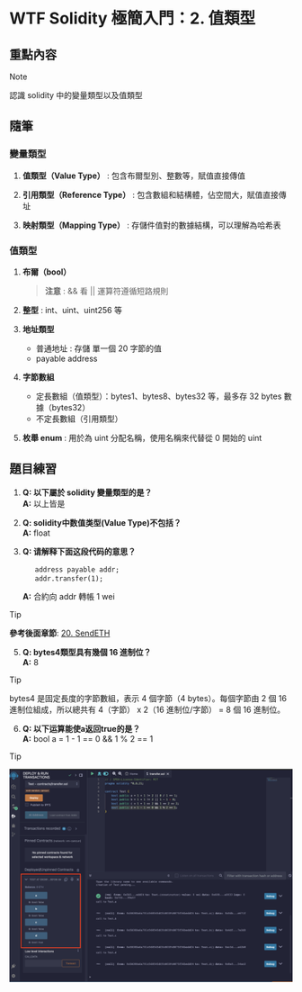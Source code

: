 # WTF Solidity 極簡入門：2. 值類型

## 重點內容

> [!NOTE]
> 認識 solidity 中的變量類型以及值類型

## 隨筆

### 變量類型

1. **值類型（Value Type）** : 包含布爾型別、整數等，賦值直接傳值

2. **引用類型（Reference Type）** : 包含數組和結構體，佔空間大，賦值直接傳址

3. **映射類型（Mapping Type）** : 存儲件值對的數據結構，可以理解為哈希表

### 值類型

1. **布爾（bool）**
   > **注意** : && 看 || 運算符遵循短路規則

2. **整型** : int、uint、uint256 等

3. **地址類型**
   * 普通地址 : 存儲 單一個 20 字節的值
   * payable address

4. **字節數組**
   * 定長數組（值類型）：bytes1、bytes8、bytes32 等，最多存 32 bytes 數據（bytes32）
   * 不定長數組（引用類型）

5. **枚舉 enum** : 用於為 uint 分配名稱，使用名稱來代替從 0 開始的 uint

## 題目練習

1. **Q: 以下屬於 solidity 變量類型的是？**  
   **A:** 以上皆是

2. **Q: solidity中数值类型(Value Type)不包括？**  
   **A:** float

3. **Q: 请解释下面这段代码的意思？**

   ```solidity
      address payable addr;
      addr.transfer(1);
   ```

   **A:** 合約向 addr 轉帳 1 wei

> [!TIP]
> **參考後面章節**: [20. SendETH](https://www.wtf.academy/docs/solidity-102/SendETH/)

5. **Q: bytes4類型具有幾個 16 進制位？**  
   **A:** 8

> [!TIP]
> bytes4 是固定長度的字節數組，表示 4 個字節（4 bytes）。每個字節由 2 個 16 進制位組成，所以總共有 4（字節） x 2（16 進制位/字節） = 8 個 16 進制位。

6. **Q: 以下运算能使a返回true的是？**  
   **A:** bool a = 1 - 1 == 0 && 1 % 2 == 1

> [!TIP]
> ![img1](../img/102/img1.png)

<!--
 ___     ___     ____      ___      _     _     _
|_ _|   / _ \   | ___|    / _ \    | |   | |   | |
 | |   | | | |  |___ \   | | | |   | |   | |   | |
 | |   | |_| |   ___) |  | |_| |   |_|   |_|   |_|
|___|   \__\_\  |____/    \___/    (_)   (_)   (_)

::::::::::::::::::::::::::::::::::::::::::::::::::::::::::::::::::::::::::::::::::::::::::::::::::::::::::::::::::::::::::::
::::::::::::::::::::::::::::::::::::::::::::::::::::::::::::::::::::::::::::::::::::::::::::::::::::::::::::::::::::::::::::
:;;;::::::::::::::::::::::::::::::::::::::::::::::::::::::::::::::::::::::::::::::::::::::::::::::::::::::::::::::::::::::::
:;;;::::::::::::::::::::::::::::::::::::::::::::::::::::::::::::::::::::::::::::::::::::::::::::::::::::::::::::::::::::::::
::::::::::::::::::::::::::::::::::::::::::::::::::::::::::::::::::::::::::::::::::::::::::::::::::::::::::::::::::::::::::::
::::::::::;;::::::::::::::::::::::::::::::::::::::::::::::::::::::::::::::::::;:::::::::::::::::::::::::::::::::::::::::::::
:;;;:::::::::::::::::::::::::::::::::::::::::::::::::::::;::::::::::::::::::;;;;::::::::::::::::::::::::::::::::::::::::::::
::::::::::::::::::::::::::::::::::::::::::::::::::;,;;;;;,,;::::;::::;;;:::;',,,;,;;,,;:;:::;:::::::::::::::::::::::::::::::
::::::::::::::::::::::::::::::::::::::::::::::::;,;''..,';::,,,,::::;,''.'c,:ol';c:'.';;;::;::;:::::::::::::::::::::::::::::
::::::::::::::::::::::::::::::::::::::::::::;,,;;'.;lcdOdlOWKxc'.',;cdOOl0MXNMWXNMW0:::'.';;::::::::::::::::::::::::::::::::
::::::::::::::::::::::::::::::::::::::::::::;;,..:dONK0000KMMMMXOlcd0NWWWXMMMMMMMMMXKWWNx..,;:::::::::::::::::::::::::::::::
:::::::::::::::::::::::::::::::::::::::::::::,;x0K0KNMMMMMMMMMMMMMWKxxxxdkWMMMMMMMMMMMMMW0,'::::::::::::::::::::::::::::::::
:::::::::::::::::::::::::::::::::::::::::::;'cXMMMMMMMMMMMMMMMMMMMMMMMMMMMMMMMMMMMMMMMMMMMo.::::::::::::::::::::::::::::::::
::::::::::::::::::::::::::::::::::::::::::;'cXMMMMMMMMMMMMMMMMMMMMMMMMMMMMMMMMMMMMMMMMMMMMO.;;;:::::::::::::::::::::::::::::
::::::::::::::::::::::::::::::::::::::::::,;XMMMMMMMMMMMMMMMMMMMMMMMMMMMMMMMMMMMMMMMMMMMMMK';:::::::::::::::::::::::::::::::
:::::::::::::::::::::::::::::::::::::::::;.dMMMMMMMMMMMMMMMMMMMMMMMMMMMMMMMMMMMMMMMMMMMMMMW:.;::::::::::::::::::::::::::::::
:::::::::::::::::::::::::::::::::::::::;;.'XMMMMMMMMMMMMMMWNXXK0000OOOOKWMMMMMMMMMMMMMMMMMMK;.;:::::::::::::::::::::::::::::
:::::::::::::::::::::::::::::::::::::::;..OMMMMMMMMMX000000000000000K00OOOOO0000000000000O0WK''::::;::::::::::::::::::::::::
::::::::::::::::::::::::::::::::::;::;:,.kMMMMMMMMMMMMMMMMMMMMMMMMMMMMMMMMMWNXXXXXXXNNWWWXOXMo.,::::::::::::::::::::::::::::
::::::::::::::::::::::::::::::::::;:;:;.;WMMMMMMMMMMMMMMMMMMMWNKOkkOkkkO0NMMMMMMMMMMMMMMMMMMMk '::::::::::::::::::::::::::::
::::::::::::::::::::::::::::::::::::::'.xMMMMMMMMMMMMMMMWKkkkkkkOXWMMWX0kkkkO0000000KXNNNNWMMk '::::::::::::::::::::::::::::
::::::::::::::::::::::::::::::::::::::.:NMMMMMMMX0000OOO00XWMMMMMMMMMMMMMMMN000000000000000NMO.'::::::::::::::::::::::::::::
::::::::::::::::::::::::::::::::::;:;;,KMMMMMMMMMMMMMMMMMMMMMMMMMMMMMMMMMMMMMMMMMMMMMMMMMMMMMO.'::::::::::::::::::::::::::::
:::::::::::::::::::::::::::::::::::::'cMMMMMMMMMMMMMMMMMMMMMMMMMMMMMMMMMMMMMMMMMMMMMMMMMMMMMM0.'::::::::::::::::::::::::::::
::::::::::::::::::::;:::;:;:::::::::,,KMMMMMMMMMMMMMMMMMMMMMMMMMMMMMMMMMMMMMMMMMMMMMMMMMMMMMMX,'::::::::::::::::::::::::::::
::::::::::::::::::::;::::;;,''',;;;,:OMMMMMMMMMMMMMMMMMMMMMMMMMMMMMMMMMMMMMMMNoKMMMMMMMMMMMMMMx':::::::::;::::::::::::::::::
:::::::::::::::::::::::;.,:lxkkd:'.oWMMMMMMMMMMMMMMMMMMMMMMMMMMMMMMMMMMMMMMMMX,oWMMMMMMMMMMMMMN:;:;'.,,',:::::::::::::::::::
:::::::::::::::::::;:;',oKMMMMMMMN0NMMMMMMMMMMMMMMMMMMMMMMMMMMMMMMMMMMMMMMMMMWl.kMMMMMMMMMMMMMMl..'ckXXO;.,:::::::::::::::::
::::::::::::::::::::,.lNMMMWWWWWWMMMMMMWWMMMMMMMMMMMMMMMMMMMMMMMMMMMMMMMMMMMMMX:,KMMMMMMMMMMMMMXO0NMMMMMNx,';;::::::::::::::
::::::::::::::::::::.:NMWKooOx,..:ok0XWKxkNMMMMMMMMMMMMMMMMMMMMMMMMMMMMMMMMMMMMWOcckWMMMMMMMMKkWMMMMMMMMMMk.':::::::::::::::
::::::::::::::::::::.lMMMWxlXO.    ;.lKMWxkMMMMMMMMMMMMMMMMMMMMMMMMMMMMMMMMMMMMMMW0:,dWMMMMMMxcWMWXK0OO0WMNc.;::::::::::::::
::::::::::::::::::::.lWMMMW0do,''',ooKMMMWWMMMMMMMMMMMMMMMMMW0kxoxWMMMMMMMMMMMMMMMMWo.0MMMMMMxo0ook:   'KMMk';::::::::::::::
::::::::::::::::::::'.kWMMMMMMMMMMMMMMMMMMMMMMMMMMMMMMMMMMMMx'dxkKMMMMMMMMMMMMMMMMMO'cNMMMMMMWWXxOOd,.'oMMO'':::::::::::::::
:::::::::::::::::::::,'dXWMMMMMMMMMMMMMMMMMMMMMMMMMMMMMMMMMMk'0WMMMMMMWNNWMMMMMMMNd'oNMMMMMMMMMMMMMMMWNNkl',::::::::::::::::
::::::::::::::::::::::;''clxXMMMMMMMMMMMMMMMMMMMMMMMMMMMMMMMWl.cxOXMMWdcl0MMMW0OXk oMMMMMMMMMMMMMMMMN0d;.,;:::::::::::::::::
:::::::::::::::::::;::::;;,''d0NMMMMMMMMMMMMMMMMMMMMMMMMMMMMMWKxoo0MMMWMMMMMMNxc;,,0MMMMMMMMMMMMN0dc,'',;:::;;::::::::::::::
::::::::::::::::::::::::;:::,.'KMMMMMMMMMMMMMMMMMMMMMMMMMMMMMMMMMMMMMMMMMMMMMMMMWNWMMMMMMMMMMMNk;'';;:::::::::::::::::::::::
::::::::::::::::::::::::::;:, lMMMMMMMMMMMMMMMMMMMMMMMMMMMMMMMMXXWMMMMMMMMMMMMMWXOkdcxMMMMMMWk..;;::::::::::::::::::::::::::
::::::::::::::::::::::::;::;.;KMMMMMMMMMMMMMMMMMMMMMMMMMMMMMMMWo;::clodxdolcc::;;:cokXMMMMW0c.';::::::::::::::::::::::::::::
::::::::::::::::::::::::;;;',XMMMMMMMMMMMMMMMMMMMMMMMMMMMMMMMMMMWXkxdolllodkkO0XWMMMMMMMXOl.';::::::::::::::::::::::::::::::
:::::::::::::::::::::::::;:.lMMMMMMMMMMMMMMMMMMMMMMMMMMMMMMMMMMMMMMMMMMMMMMMMMMMMMMMW0l:,',;::;:::::::::::::::::::::::::::::
:::::::::::::::::::;::::::;.dMMMMMMMMMMMMMMMMMMMMMMMMMMMMMMMMMMMMMMMMMMMMMMMMMMMMMMK;.,;::::::::::::::::::::::::::::::::::::
:::::::::::::::::::;:::::,.'XMMMMMMMMMMMMMMMMMMMMMMMMMMMMMMMMMMMMMMMMMMMMMMMMMMMMNk,.,:;;;::::::::::::::::::::::::::::::::::
:::::::::::::::::::::::;,.'0MMMMMMMMMMMMMMMMMMMMMMMMMMMMMMMMMMMMMMMMMMMMMMMMMWXOo,.';:;;:;::::::::::::::::::::::::::::::::::
:::::::::::::::::::::::'.cXMMMMMMMMMMMMMMMMMMMMMMMMMMMMMMMMMMMMMMMMMMWNWWNKkc;,'';::::::::::::::::::::::::::::::::::::::::;;
:::::::::::::::::::;::,.dWMMMMMMMMMMMMMMMMMMMMMMMMMMMMMMMMMMMMMMMMW0l'.,;,..,:::::::::::::::::::::::::::::::::::::::::::::::
::::::::::::::::::;:;.'kWMMMMMMMMMMMMMMMMMMMMMMMMMMMMMMMMMMMMMMMMM0ld..:::;;::::::::::::::::::::::::::::::::::::::::::::::::
::::::::::::::::::;,,oXMMMMMMMMMMMMMMMMMMMMMMMMMMMMMMMMMMMMMMMMMMMMMNo.;::;:::::::::::::::::::::::::::::::::::::::::::::::::
:::::::::::::::;;',oXMMMMMMMMMMMMMMMMMMMMMMMMMMMMMMMMMMMMMWXWMMMMMMMMWc.;:::::::::::::::::::::::::::::::::::::::::::::::::::
:::::::::::::;,.,oXMMMMMMMMMMMMMMMMMMMMMMMMMMMMMMMMMMMMMMMO.kMMMMMMMMMX:.,::::::::::::::::::::::::::::::::::::::::::::::::::
::::::::;::;..:xXWMMMMMMMMMMMMMMMMMMMMMMMMMMMMMMMMMMMMMMMWd kMMMMMMMMMMXl.,;::;:::::::::::::::::::::::::::::::::::::::::::::
:::;;,'',;:,':oodxKMMMMMMMMMMMMMMMMMMMMMMMMMMMMMMMMMMMMMMNx0WMMMMMMMMMMMMO;',,,,;;;;::;:::::::::::::::::::::::::::::::::;;::
,.',:ldONWMMMMMMMMMMMMMMMMMMMMMMMMMMMMMMMMMMMMMMMMMMMMMMMMMMMMMMMMMMMMMMMMW0ooollc:;'.',;;::::::::::::::::::::::::::::::;;;:
:xKWMMMMMMMMMMMMMMMMMMMMMMMMMMMMMMMMMMMMMMMMMMMMMMMMMMMMMMMMMMMMMMMMMMMMMMMMMMMMMMMWX0dc,.,;:::::::::::::::::::::::::::::;::
WMMMMMMMMMMMMMMMMMMMMMMMMMMMMMMMMMMMMMMMMMMMMMMMMMMMMMMMMMMMMMMMMMMMMMMMMMMMMMMMMMMMMMMMXkc.';::::::::::::::::::::::::;:::;;
MMMMMMMMMMMMMMMMMMMMMMMMMMMMMMMMMMMMMMMMMMMMMMMMMMMMMMMMMMMMMMMMMMMMMMMMMMMMMMMMMMMMMMMMMMWKdl;,;:::::::::::::::::::::::::::
MMMMMMMMMMMMMMMMMMMMMMMMMMMMMMMMMMMMMMMMMMMMMMMMMMMMMMMMMMMMMMMMMMMMMMMMMMMMMMMMMMMMMMMMMMMMMMWO;.;::::::::::::::::::;;:::::
MMMMMMMMMMMMMMMMMMMMMMMMMMMMMMMMMMMMMMMMMMMMMMMMMMMMMMMMMMMMMMMMMMMMMMMMMMMMMMMMMMMMMMMMMMMMMMMMNk:,;:;::::::::::::::;;;::::
MMMMMMMMMMMMMMMMMMMMMMMMMMMMMMMMMMMMMMMMMMMMMMMMMMMMMMMMMMMMMMMMMMMMMMMMMMMMMMMMMMMMMMMMMMMMMMMMMMXc';;::::::::::::::;;;::::
MMMMMMMMMMMMMMMMMMMMMMMMMMMMMMMMMMMMMMMMMMMMMMMMMMMMMMMMMMMMMMMMMMMMMMMMMMMMMMMMMMMMMMMMMMMMMMMMMMMWx',;:::::::::::::;;:::::
MMMMMMMMMMMMMMMMMMMMMMMMMMMMMMMMMMMMMMMMMMMMMMMMMMMMMMMMMMMMMMMMMMMMMMMMMMMMMMMMMMMMMMMMMMMMMMMMMMMMMO,':::::::::::::;;:::::
MMMMMMMMMMMMMMMMMMMMMMMMMMMMMMMMMMMMMMMMMMMMMMMMMMMMMMMMMMMMMMMMMMMMMMMMMMMMMMMMMMMMMMMMMMMMMMMMMMMMMWO,::::::::::::;;;;::::

-->
